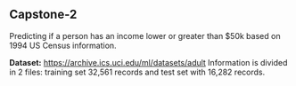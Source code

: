 ## Capstone-2

Predicting if a person has an income lower or greater than $50k based on 1994 US Census information.

**Dataset:** 
https://archive.ics.uci.edu/ml/datasets/adult
Information is divided in 2 files: training set 32,561 records and test set with 16,282 records.
